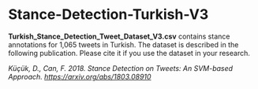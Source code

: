 # Stance-Detection-Turkish-V3

<b>Turkish_Stance_Detection_Tweet_Dataset_V3.csv</b> contains stance annotations for 1,065 tweets in Turkish. The dataset is described in the following publication. Please cite it if you use the dataset in your research.

<i>Küçük, D., Can, F. 2018. Stance Detection on Tweets: An SVM-based Approach. https://arxiv.org/abs/1803.08910</i>
